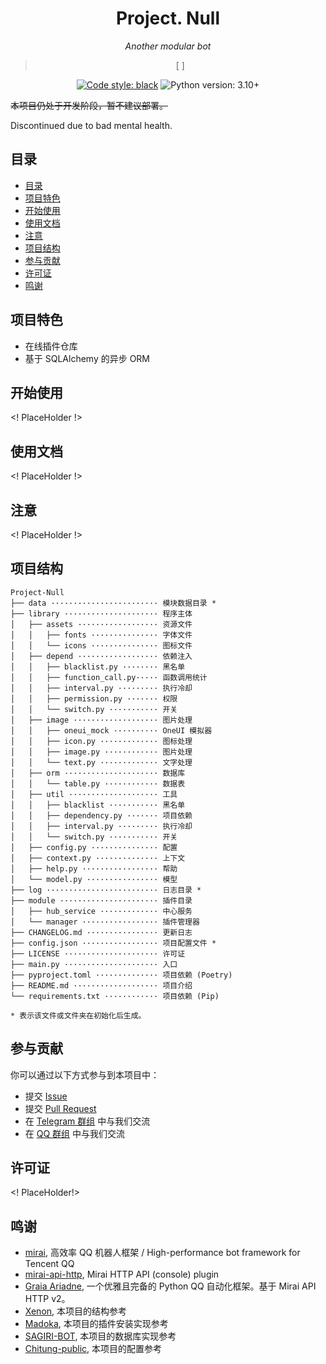 <div align="center">

# Project. Null

_Another modular bot_

> [ ]

[![Code style: black](https://img.shields.io/badge/code%20style-black-000000.svg)](https://github.com/psf/black)
![Python version: 3.10+](https://img.shields.io/badge/python-3.10+-blue.svg)

</div>

~~本项目仍处于开发阶段，暂不建议部署。~~

Discontinued due to bad mental health.

## 目录
  * [目录](#目录)
  * [项目特色](#项目特色)
  * [开始使用](#项目部署)
  * [使用文档](#使用文档)
  * [注意](#注意)
  * [项目结构](#项目结构)
  * [参与贡献](#参与贡献)
  * [许可证](#许可证)
  * [鸣谢](#鸣谢)

## 项目特色

  * 在线插件仓库
  * 基于 SQLAlchemy 的异步 ORM

## 开始使用

<! PlaceHolder !>

## 使用文档

<! PlaceHolder !>

## 注意

<! PlaceHolder !>

## 项目结构

```
Project-Null
├── data ························ 模块数据目录 *
├── library ····················· 程序主体
│   ├── assets ·················· 资源文件
│   │   ├── fonts ··············· 字体文件
│   │   └── icons ··············· 图标文件
│   ├── depend ·················· 依赖注入
│   │   ├── blacklist.py ········ 黑名单
│   │   ├── function_call.py····· 函数调用统计
│   │   ├── interval.py ········· 执行冷却
│   │   ├── permission.py ······· 权限
│   │   └── switch.py ··········· 开关
│   ├── image ··················· 图片处理
│   │   ├── oneui_mock ·········· OneUI 模拟器
│   │   ├── icon.py ············· 图标处理
│   │   ├── image.py ············ 图片处理
│   │   └── text.py ············· 文字处理
│   ├── orm ····················· 数据库
│   │   └── table.py ············ 数据表
│   ├── util ···················· 工具
│   │   ├── blacklist ··········· 黑名单
│   │   ├── dependency.py ······· 项目依赖
│   │   ├── interval.py ········· 执行冷却
│   │   └── switch.py ··········· 开关
│   ├── config.py ··············· 配置
│   ├── context.py ·············· 上下文
│   ├── help.py ················· 帮助
│   └── model.py ················ 模型
├── log ························· 日志目录 *
├── module ······················ 插件目录
│   ├── hub_service ············· 中心服务
│   └── manager ················· 插件管理器
├── CHANGELOG.md ················ 更新日志
├── config.json ················· 项目配置文件 *
├── LICENSE ····················· 许可证
├── main.py ····················· 入口
├── pyproject.toml ·············· 项目依赖 (Poetry)
├── README.md ··················· 项目介绍
└── requirements.txt ············ 项目依赖 (Pip)

* 表示该文件或文件夹在初始化后生成。
```

## 参与贡献

你可以通过以下方式参与到本项目中：

  * 提交 [Issue](https://github.com/ProjectNu11/PN-Plugins/issues)
  * 提交 [Pull Request](https://github.com/ProjectNu11/PN-Plugins/pulls)
  * 在 [Telegram 群组](https://t.me/ProjectNull) 中与我们交流
  * 在 [QQ 群组](https://jq.qq.com/?_wv=1027&k=uKcFPrMI) 中与我们交流

## 许可证

<! PlaceHolder!>

## 鸣谢

  * [mirai](https://github.com/mamoe/mirai), 高效率 QQ 机器人框架 / High-performance bot framework for Tencent QQ
  * [mirai-api-http](https://github.com/project-mirai/mirai-api-http), Mirai HTTP API (console) plugin
  * [Graia Ariadne](https://github.com/GraiaProject/Ariadne), 一个优雅且完备的 Python QQ 自动化框架。基于 Mirai API HTTP v2。
  * [Xenon](https://github.com/BlueGlassBlock/Xenon), 本项目的结构参考
  * [Madoka](https://github.com/MadokaProject/Madoka), 本项目的插件安装实现参考
  * [SAGIRI-BOT](https://github.com/SAGIRI-kawaii/sagiri-bot), 本项目的数据库实现参考
  * [Chitung-public](https://github.com/KadokawaR/Chitung-public), 本项目的配置参考
